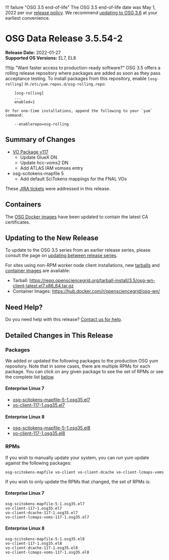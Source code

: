 !!! failure "OSG 3.5 end-of-life"
    The OSG 3.5 end-of-life date was May 1, 2022 per our
    [release policy](https://osg-htc.org/technology/policy/release-series/).
    We recommend
    [updating to OSG 3.6](../updating-to-osg-36.md)
    at your earliest convenience.

OSG Data Release 3.5.54-2
=========================

**Release Date:** 2022-01-27    
**Supported OS Versions:** EL7, EL8

!!!tip "Want faster access to production-ready software?"
    OSG 3.5 offers a rolling release repository where packages are added as soon as they pass acceptance testing.
    To install packages from this repository, enable `[osg-rolling]` in `/etc/yum.repos.d/osg-rolling.repo`:

        [osg-rolling]
        ...
        enabled=1

    Or for one-time installations, append the following to your `yum` command:

        --enablerepo=osg-rolling

Summary of Changes
------------------

-   [VO Package v117](https://github.com/opensciencegrid/osg-vo-config/releases/tag/release-117)
    -   Update GlueX DN
    -   Update hcc-voms2 DN
    -   Add ATLAS IAM vomses entry
-   osg-scitokens-mapfile 5
    -   Add default SciTokens mappings for the FNAL VOs


These [JIRA tickets](https://opensciencegrid.atlassian.net/issues/?jql=project%20%3D%20SOFTWARE%20AND%20fixVersion%20%3D%203.5.54-2%20ORDER%20BY%20priority%20DESC%2C%20key%20DESC) were addressed in this release.

Containers
----------

The [OSG Docker images](https://hub.docker.com/u/opensciencegrid/) have been updated to contain the latest CA certificates.

Updating to the New Release
---------------------------

To update to the OSG 3.5 series from an earlier release series, please consult the page on
[updating between release series](../updating-to-osg-35.md).

For sites using non-RPM worker node client installations, new [tarballs](../../worker-node/install-wn-tarball.md) and
[container images](../../worker-node/using-wn-containers.md) are available:

- Tarball: <https://repo.opensciencegrid.org/tarball-install/3.5/osg-wn-client-latest.el7.x86_64.tar.gz>
- Container Images: <https://hub.docker.com/r/opensciencegrid/osg-wn/>

Need Help?
----------

Do you need help with this release? [Contact us for help](../../common/help.md).

Detailed Changes in This Release
--------------------------------

### Packages

We added or updated the following packages to the production OSG yum repository.
Note that in some cases, there are multiple RPMs for each package.
You can click on any given package to see the set of RPMs or see the complete list [below](#rpms).

#### Enterprise Linux 7

-   [osg-scitokens-mapfile-5-1.osg35.el7](https://koji.chtc.wisc.edu/koji/search?match=glob&type=build&terms=osg-scitokens-mapfile-5-1.osg35.el7)
-   [vo-client-117-1.osg35.el7](https://koji.chtc.wisc.edu/koji/search?match=glob&type=build&terms=vo-client-117-1.osg35.el7)

#### Enterprise Linux 8

-   [osg-scitokens-mapfile-5-1.osg35.el8](https://koji.chtc.wisc.edu/koji/search?match=glob&type=build&terms=osg-scitokens-mapfile-5-1.osg35.el8)
-   [vo-client-117-1.osg35.el8](https://koji.chtc.wisc.edu/koji/search?match=glob&type=build&terms=vo-client-117-1.osg35.el8)

### RPMs

If you wish to manually update your system, you can run yum update against the following packages:

    osg-scitokens-mapfile vo-client vo-client-dcache vo-client-lcmaps-voms 

If you wish to only update the RPMs that changed, the set of RPMs is:

#### Enterprise Linux 7

``` file
osg-scitokens-mapfile-5-1.osg35.el7
vo-client-117-1.osg35.el7
vo-client-dcache-117-1.osg35.el7
vo-client-lcmaps-voms-117-1.osg35.el7
```

#### Enterprise Linux 8

``` file
osg-scitokens-mapfile-5-1.osg35.el8
vo-client-117-1.osg35.el8
vo-client-dcache-117-1.osg35.el8
vo-client-lcmaps-voms-117-1.osg35.el8
```
